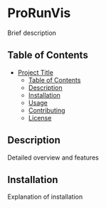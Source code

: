 # ProRunVis

Brief description

## Table of Contents

- [Project Title](#project-title)
  - [Table of Contents](#table-of-contents)
  - [Description](#description)
  - [Installation](#installation)
  - [Usage](#usage)
  - [Contributing](#contributing)
  - [License](LICENSE)

## Description

Detailed overview and features

## Installation

Explanation of installation
